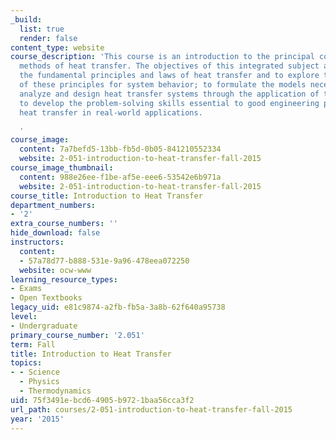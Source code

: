 ```yaml
---
_build:
  list: true
  render: false
content_type: website
course_description: 'This course is an introduction to the principal concepts and
  methods of heat transfer. The objectives of this integrated subject are to develop
  the fundamental principles and laws of heat transfer and to explore the implications
  of these principles for system behavior; to formulate the models necessary to study,
  analyze and design heat transfer systems through the application of these principles;
  to develop the problem-solving skills essential to good engineering practice of
  heat transfer in real-world applications.

  '
course_image:
  content: 7a7befd5-13bb-fb5d-0b05-841210552334
  website: 2-051-introduction-to-heat-transfer-fall-2015
course_image_thumbnail:
  content: 988e26ee-f1be-af5e-eee6-53542e6b971a
  website: 2-051-introduction-to-heat-transfer-fall-2015
course_title: Introduction to Heat Transfer
department_numbers:
- '2'
extra_course_numbers: ''
hide_download: false
instructors:
  content:
  - 57a78d77-b888-531e-9a96-478eea072250
  website: ocw-www
learning_resource_types:
- Exams
- Open Textbooks
legacy_uid: e81c9874-a2fb-fb5a-3a8b-62f640a95738
level:
- Undergraduate
primary_course_number: '2.051'
term: Fall
title: Introduction to Heat Transfer
topics:
- - Science
  - Physics
  - Thermodynamics
uid: 75f3491e-bcd6-4905-b972-1baa56cca3f2
url_path: courses/2-051-introduction-to-heat-transfer-fall-2015
year: '2015'
---
```

